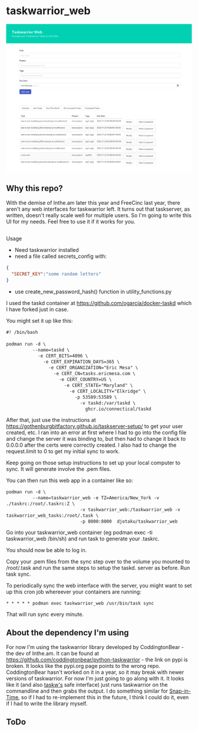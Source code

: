 # taskwarrior_web

![screenshot](https://github.com/djotaku/taskwarrior_web/blob/main/taskwarrior_web/screenshots/Taskwarrior_web.png)

## Why this repo?

With the demise of Inthe.am later this year and FreeCinc last year, there aren't any web interfaces for taskwarrior left. It turns out that taskserver, as written, doesn't really scale well for multiple users. So I'm going to write this UI for my needs. Feel free to use it if it works for you.

##
Usage

- Need taskwarrior installed
- need a file called secrets_config with:

```json
{
  "SECRET_KEY":"some random letters"
}
```
- use create_new_password_hash() function in utility_functions.py

I used the taskd container at https://github.com/ogarcia/docker-taskd which I have forked just in case. 

You might set it up like this:

```shell
#! /bin/bash

podman run -d \
          --name=taskd \
            -e CERT_BITS=4096 \
              -e CERT_EXPIRATION_DAYS=365 \
                -e CERT_ORGANIZATION="Eric Mesa" \
                  -e CERT_CN=tasks.ericmesa.com \
                    -e CERT_COUNTRY=US \
                      -e CERT_STATE="Maryland" \
                        -e CERT_LOCALITY="Elkridge" \
                          -p 53589:53589 \
                            -v taskd:/var/taskd \
                              ghcr.io/connectical/taskd
```

After that, just use the instructions at https://gothenburgbitfactory.github.io/taskserver-setup/ to get your user created, etc. I ran into an error at first where I had to go into the config file and change the server it was binding to, but then had to change it back to 0.0.0.0 after the certs were correctly created. I also had to change the request.limit to 0 to get my initial sync to work.

Keep going on those setup instructions to set up your local computer to sync. It will generate involve the .pem files.

You can then run this web app in a container like so:

```shell
podman run -d \
          --name=taskwarrior_web -e TZ=America/New_York -v ./taskrc:/root/.taskrc:Z \
                            -v taskwarrior_web:/taskwarrior_web -v taskwarrior_web_tasks:/root/.task \
                            -p 8000:8000  djotaku/taskwarrior_web
```

Go into your taskwarrior_web container (eg podman exec -ti taskwarrior_web /bin/sh) and run task to generate your .taskrc.

You should now be able to log in.

Copy your .pem files from the sync step over to the volume you mounted to /root/.task and run the same steps to setup the taskd. server as before. Run task sync.

To periodically sync the web interface with the server, you might want to set up this cron job whereever your containers are running:

```shell
* * * * * podman exec taskwarrior_web /usr/bin/task sync
```
That will run sync every minute.

## About the dependency I'm using

For now I'm using the taskwarrior library developed by CoddingtonBear - the dev of Inthe.am. It can be found at https://github.com/coddingtonbear/python-taskwarrior - the link on pypi is broken. It looks like the pypi.org page points to the wrong repo. CoddingtonBear hasn't worked on it in a year, so it may break with newer versions of taskwarrior. For now I'm just going to go along with it. It looks like it (and also [taskw's](https://github.com/ralphbean/taskw) safe interface) just runs taskwarrior on the commandline and then grabs the output. I do something similar for [Snap-in-Time](https://github.com/djotaku/Snap-in-Time), so if I had to re-implement this in the future, I think I could do it, even if I had to write the library myself.

## ToDo
